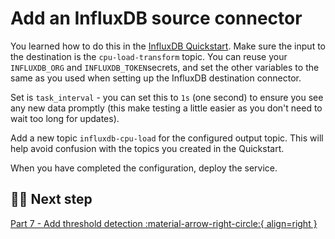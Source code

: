 # Add an InfluxDB source connector

You learned how to do this in the [InfluxDB Quickstart](../../integrations/databases/influxdb/quickstart.md). Make sure the input to the destination is the `cpu-load-transform` topic. You can reuse your `INFLUXDB_ORG` and `INFLUXDB_TOKEN`secrets, and set the other variables to the same as you used when setting up the InfluxDB destination connector. 

Set is `task_interval` - you can set this to `1s` (one second) to ensure you see any new data promptly (this make testing a little easier as you don't need to wait too long for updates). 

Add a new topic `influxdb-cpu-load` for the configured output topic. This will help avoid confusion with the topics you created in the Quickstart.

When you have completed the configuration, deploy the service.

## 🏃‍♀️ Next step

[Part 7 - Add threshold detection :material-arrow-right-circle:{ align=right }](./threshold-detection.md)
